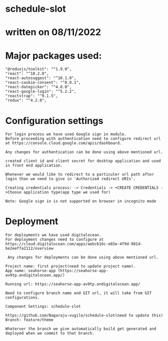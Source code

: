 # schedule-slot

# written on 08/11/2022

# Major packages used:
    "@reduxjs/toolkit": "^1.9.0",
    "react": "^18.2.0",
    "react-autosuggest": "^10.1.0",
    "react-cookie-consent": "^8.0.1",
    "react-datepicker": "^4.8.0",
    "react-google-login": "^5.2.2",
    "reactstrap": "^9.1.5",
    "redux": "^4.2.0",

# Configuration settings

    For login process we have used Google sign in module.
    Before proceeding with authentication need to configure redirect url at https://console.cloud.google.com/apis/dashboard.

    Any changes for authentication can be done using above mentioned url.

    created client id and client secret for desktop application and used in front end application.

    Whenever we would like to redirect to a particuler url path after login than we need to give in 'Authorized redirect URIs'.

    Creating credentials process: -> Credentials -> +CREATE CREDENTIALS ->Choose application type(app type we used for)

    Note: Google sign in is not supported on browser in incognito mode

# Deployment
    For deployments we have used digitalocean.
    For deployment changes need to configure at https://cloud.digitalocean.com/apps/aebc616c-e65e-4f9d-9814-be2eeffa2112/overview

     Any changes for deployments can be done using above mentioned url.

    Project name: first project(need to update project name).
    App name: seahorse-app (https://seahorse-app-av9tp.ondigitalocean.app/)

    Running url: https://seahorse-app-av9tp.ondigitalocean.app/

    Need to configure branch name and GIT url, it will take from GIT configurations.

    Component Settings: schedule-slot

    https://github.com/Nagaraju-vugile/schedule-slot(need to update this)
    Branch: feature/theme

    Whaterver the branch we give automatically build get generated and deployed when we commit to that branch.